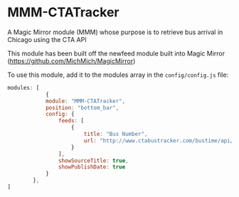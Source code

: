 # MMM-CTATracker
A Magic Mirror module (MMM) whose purpose is to retrieve bus arrival in Chicago using the CTA API

This module has been built off the newfeed module built into Magic Mirror (https://github.com/MichMich/MagicMirror)

To use this module, add it to the modules array in the `config/config.js` file:
````javascript
modules: [
			{
			module: "MMM-CTATracker",
			position: "bottom_bar",
			config: {
				feeds: [
					{
						title: "Bus Number",
						url: "http://www.ctabustracker.com/bustime/api/v1/getpredictions?key=YOUR_CTA_API_KEY_GOES_HERE&stpid=730"
					}
				],
				showSourceTitle: true,
				showPublishDate: true
			}
		},
]
````
